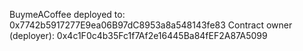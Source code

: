 BuymeACoffee deployed to: 0x7742b5917277E9ea06B97dC8953a8a548143fe83
Contract owner (deployer): 0x4c1F0c4b35Fc1f7Af2e16445Ba84fEF2A87A5099